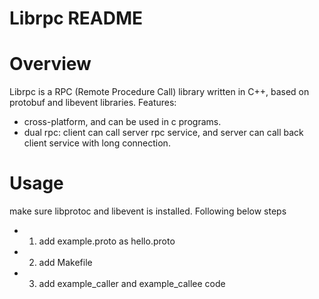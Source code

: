 Librpc README
=============
# Overview
Librpc is a RPC (Remote Procedure Call) library written in C++, based on protobuf and libevent libraries.
Features:
* cross-platform, and can be used in c programs.
* dual rpc: client can call server rpc service, and server can call back client service with long connection.

# Usage
make sure libprotoc and libevent is installed.
Following below steps
* 1. add example.proto as hello.proto
* 2. add Makefile
* 3. add example_caller and example_callee code
